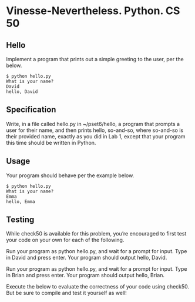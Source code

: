 # Vinesse-Nevertheless. Python. CS 50

## Hello
Implement a program that prints out a simple greeting to the user, per the below.

    $ python hello.py
    What is your name?
    David
    hello, David
    
## Specification
Write, in a file called hello.py in ~/pset6/hello, a program that prompts a user for their name, and then prints hello, so-and-so, where so-and-so is their provided name, exactly as you did in Lab 1, except that your program this time should be written in Python.

## Usage
Your program should behave per the example below.

    $ python hello.py
    What is your name?
    Emma
    hello, Emma
    
## Testing
    
While check50 is available for this problem, you’re encouraged to first test your code on your own for each of the following.

Run your program as python hello.py, and wait for a prompt for input. Type in David and press enter. Your program should output hello, David.

Run your program as python hello.py, and wait for a prompt for input. Type in Brian and press enter. Your program should output hello, Brian.

Execute the below to evaluate the correctness of your code using check50. But be sure to compile and test it yourself as well!
    
    
